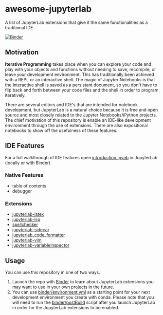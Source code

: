 # awesome-jupyterlab

A list of JupyterLab extensions that give it the same functionalities as a traditional IDE

[![Binder](https://mybinder.org/badge_logo.svg)](https://mybinder.org/v2/gh/nicole-brewer/jupyterlab-ide/HEAD?labpath=00_introduction.ipynb)

## Motivation

**Iterative Programming** takes place when you can explore your code and play with your objects and functions without needing to save, recompile, or leave your development environment. This has traditionally been achieved with a REPL or an interactive shell. The magic of Jupyter Notebooks is that the interactive shell is saved as a persistant document, so you don't have to flip back and forth between your code files and the shell in order to program iteratively.

There are several editors and IDE's that are intended for notebook development, but JupyterLab is a natural choice because it is free and open source and most closely related to the Jupyter Notebooks/iPython projects. The chief motivation of this repository is enable an IDE-like development environment through the use of extensions. There are also expositional notebooks to show off the usefulness of these features.

## IDE Features

For a full walkthrough of IDE features open [introduction.ipynb](https://nbviewer.org/github/nicole-brewer/jupyterlab-ide/blob/main/introduction.ipynb) in JupyterLab (locally or with Binder)

### Native Features

- table of contents
- debugger

### Extensions

- [jupyterlab-latex](https://github.com/jupyterlab/jupyterlab-latex) 
- [jupyterlab-lsp](https://github.com/krassowski/jupyterlab-lsp)
- [spellchecker](https://github.com/jupyterlab-contrib/spellchecker)
- [jupyterlab-sidecar](https://github.com/jupyter-widgets/jupyterlab-sidecar)
- [jupyterlab_code_formatter](https://github.com/ryantam626/jupyterlab_code_formatter)
- [jupyterlab-vim](https://github.com/jwkvam/jupyterlab-vim)
- [jupyterlab-variableInspector](https://github.com/lckr/jupyterlab-variableInspector)

## Usage

You can use this repository in one of two ways.

1. Launch the repo with [Binder](https://mybinder.org/v2/gh/nicole-brewer/jupyterlab-ide/HEAD?labpath=introduction.ipynb) to learn about JupyterLab extensions you may want to use in your own projects in the future.
2. You can use [binder/environment.yml](https://github.com/nicole-brewer/jupyterlab-ide/blob/main/binder/environment.yml) as a starting point for your next development environment you create with conda. Please note that you will need to run the [binder/postBuild](https://github.com/nicole-brewer/jupyterlab-ide/tree/main/binder) script after you launch JupyterLab in order for the JupyterLab extensions to be enabled.
